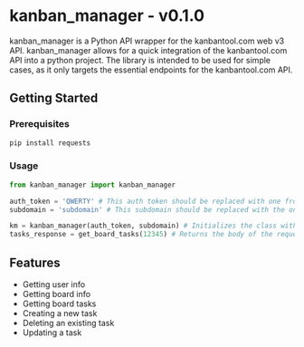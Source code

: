 # kanban_manager - v0.1.0
kanban_manager is a Python API wrapper for the kanbantool.com web v3 API.
kanban_manager allows for a quick integration of the kanbantool.com API into a python project.
The library is intended to be used for simple cases, as it only targets the essential endpoints for the kanbantool.com API.

## Getting Started
### Prerequisites

```bash
pip install requests
```

### Usage

```python
from kanban_manager import kanban_manager

auth_token = 'QWERTY' # This auth token should be replaced with one from the Settings page of kanbantool.com in order to access your boards
subdomain = 'subdomain' # This subdomain should be replaced with the one provided when your kanbantool.com account was created

km = kanban_manager(auth_token, subdomain) # Initializes the class with the according auth_token and subdomain
tasks_response = get_board_tasks(12345) # Returns the body of the request response in JSON format
```

## Features

- Getting user info
- Getting board info
- Getting board tasks
- Creating a new task
- Deleting an existing task
- Updating a task

